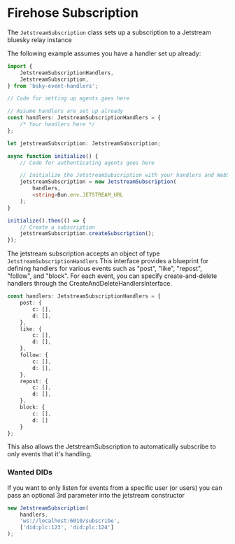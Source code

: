 # Firehose Subscription

The `JetstreamSubscription` class sets up a subscription to a Jetstream bluesky relay instance

The following example assumes you have a handler set up already:

```typescript
import {
    JetstreamSubscriptionHandlers,
    JetstreamSubscription,
} from 'bsky-event-handlers';

// Code for setting up agents goes here

// Assume handlers are set up already
const handlers: JetstreamSubscriptionHandlers = {
    /* Your handlers here */
};

let jetstreamSubscription: JetstreamSubscription;

async function initialize() {
    // Code for authenticating agents goes here

    // Initialize the JetstreamSubscription with your handlers and WebSocket URL
    jetstreamSubscription = new JetstreamSubscription(
        handlers,
        <string>Bun.env.JETSTREAM_URL
    );
}

initialize().then(() => {
    // Create a subscription
    jetstreamSubscription.createSubscription();
});
```

The jetstream subscription accepts an object of type `JetstreamSubscriptionHandlers`
This interface provides a blueprint for defining handlers for various events such as "post", "like", "repost", "follow", and "block".
For each event, you can specify create-and-delete handlers through the CreateAndDeleteHandlersInterface.

```typescript
const handlers: JetstreamSubscriptionHandlers = {
    post: {
        c: [],
        d: [],
    },
    like: {
        c: [],
        d: [],
    },
    follow: {
        c: [],
        d: [],
    },
    repost: {
        c: [],
        d: [],
    },
    block: {
        c: [],
        d: []
    }
};
```

This also allows the JetstreamSubscription to automatically subscribe to only events that it's handling.


### Wanted DIDs
If you want to only listen for events from a specific user (or users) you can pass an optional 3rd parameter into the jetstream constructor
```typescript
new JetstreamSubscription(
    handlers,
    'ws://localhost:6010/subscribe',
    ['did:plc:123', 'did:plc:124']
);
```